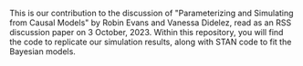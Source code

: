 This is our contribution to the discussion of "Parameterizing and Simulating from Causal Models" by Robin Evans and Vanessa Didelez, read as an RSS discussion paper on 3 October, 2023. Within this repository, you will find the code to replicate our simulation results, along with STAN code to fit the Bayesian models.
